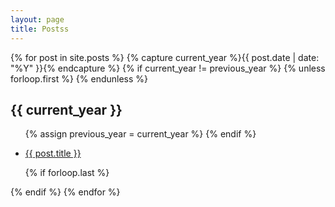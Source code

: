 ```yaml
---
layout: page
title: Postss
---
```

{% for post in site.posts %}
  {% capture current_year %}{{ post.date | date: "%Y" }}{% endcapture %}
  {% if current_year != previous_year %}
    {% unless forloop.first %}
      </ul>
    {% endunless %}
    <h2>{{ current_year }}</h2>
    <ul>
    {% assign previous_year = current_year %}
  {% endif %}
  <li><a href="{{ post.url }}">{{ post.title }}</a></li>

  {% if forloop.last %}
    </ul>
  {% endif %}
{% endfor %}
